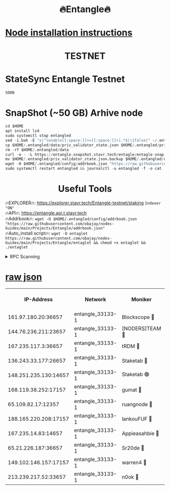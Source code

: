 <h1 align="center"> 🔥Entangle🔥</h1>

[Node installation instructions](https://github.com/obajay/nodes-Guides/tree/main/Projects/Entangle)
=

<h1 align="center"> TESTNET</h1>

# StateSync Entangle Testnet
```python
SOON
```
# SnapShot (~50 GB) Arhive node
```python
cd $HOME
apt install lz4
sudo systemctl stop entangled
sed -i.bak -E "s|^(enable[[:space:]]+=[[:space:]]+).*$|\1false|" ~/.entangled/config/config.toml
cp $HOME/.entangled/data/priv_validator_state.json $HOME/.entangled/priv_validator_state.json.backup
rm -rf $HOME/.entangled/data
curl -o - -L https://entangle.snapshot.stavr.tech/entagle/entagle-snap.tar.lz4 | lz4 -c -d - | tar -x -C $HOME/.entangled --strip-components 2
mv $HOME/.entangled/priv_validator_state.json.backup $HOME/.entangled/data/priv_validator_state.json
wget -O $HOME/.entangled/config/addrbook.json "https://raw.githubusercontent.com/obajay/nodes-Guides/main/Projects/Entangle/addrbook.json"
sudo systemctl restart entangled && journalctl -u entangled -f -o cat
```
 <h1 align="center"> Useful Tools</h1>
 
🔥EXPLORER🔥: https://explorer.stavr.tech/Entangle-testnet/staking        `Indexer "ON"` \
🔥API🔥:      https://entangle.api.t.stavr.tech \
🔥Addrbook🔥: ```wget -O $HOME/.entangled/config/addrbook.json "https://raw.githubusercontent.com/obajay/nodes-Guides/main/Projects/Entangle/addrbook.json"``` \
🔥Auto_install script🔥:  `wget -O entaglet https://raw.githubusercontent.com/obajay/nodes-Guides/main/Projects/Entangle/entaglet && chmod +x entaglet && ./entaglet`


<details>
<summary>RPC Scanning</summary>

<h2 align="center"> We scan nodes in real time every 4 hours. And we provide the final result of RPC endpoints.
We cannot influence the operation of these nodes in any way. </h2>


```python
If Voting Power is higher than 0 --> then the Node is a validator of the network and may be subject to attack and be a potential threat to the chain.
```
```python
We marked such validators with a red symbol
```

</details>

[raw json](https://rpc-check.entangt.stavr.tech/entangt/rpc-entangt-result.json)
=


<table><tr><th>IP-Address</th><th>Network</th><th>Moniker</th><th>Latest Block Height</th><th>Earliest Block Height</th><th>Catching Up</th><th>Tx Index</th><th>Voting Power</th><th>Scan Time</th></tr><tr><td>161.97.180.20:36657</td><td>entangle_33133-1</td><td>Blockscope 🔴</td><td>2232921</td><td>1</td><td>False</td><td>off</td><td>291523393243320</td><td>2024-02-17T08:28:40.378323407UTC</td></tr><tr><td>144.76.236.211:23657</td><td>entangle_33133-1</td><td>[NODERS]TEAM 🔴</td><td>2232922</td><td>1</td><td>False</td><td>off</td><td>27067334034496295</td><td>2024-02-17T08:28:46.149223834UTC</td></tr><tr><td>167.235.117.3:36657</td><td>entangle_33133-1</td><td>tRDM 🔴</td><td>2232924</td><td>1</td><td>False</td><td>on</td><td>183807908797160</td><td>2024-02-17T08:28:55.613104604UTC</td></tr><tr><td>136.243.33.177:26657</td><td>entangle_33133-1</td><td>Staketab 🔴</td><td>2232922</td><td>660001</td><td>False</td><td>on</td><td>152620475620487</td><td>2024-02-17T08:28:48.473972287UTC</td></tr><tr><td>148.251.235.130:14657</td><td>entangle_33133-1</td><td>Staketab 🟢</td><td>2232921</td><td>660801</td><td>False</td><td>on</td><td>0</td><td>2024-02-17T08:28:39.774388337UTC</td></tr><tr><td>168.119.38.252:17157</td><td>entangle_33133-1</td><td>gumat 🔴</td><td>2232921</td><td>962001</td><td>False</td><td>on</td><td>330351606786275</td><td>2024-02-17T08:28:41.010185549UTC</td></tr><tr><td>65.109.82.17:12357</td><td>entangle_33133-1</td><td>ruangnode 🔴</td><td>2232921</td><td>1312001</td><td>False</td><td>off</td><td>500219992166166</td><td>2024-02-17T08:28:40.743803706UTC</td></tr><tr><td>188.165.220.208:17157</td><td>entangle_33133-1</td><td>lankouFUF 🔴</td><td>2232921</td><td>1910001</td><td>False</td><td>off</td><td>311417900639195</td><td>2024-02-17T08:28:41.342115743UTC</td></tr><tr><td>167.235.14.83:14657</td><td>entangle_33133-1</td><td>Appieasahbie 🔴</td><td>2232924</td><td>2042001</td><td>False</td><td>on</td><td>43255612852945201</td><td>2024-02-17T08:28:55.199470510UTC</td></tr><tr><td>65.21.226.187:36657</td><td>entangle_33133-1</td><td>Sr20de 🔴</td><td>2232921</td><td>2049001</td><td>False</td><td>off</td><td>17530681851915</td><td>2024-02-17T08:28:40.086532713UTC</td></tr><tr><td>149.102.146.157:17157</td><td>entangle_33133-1</td><td>warren4 🔴</td><td>2232922</td><td>2098001</td><td>False</td><td>on</td><td>493446268606010</td><td>2024-02-17T08:28:45.860923844UTC</td></tr><tr><td>213.239.217.52:33657</td><td>entangle_33133-1</td><td>n0ok 🔴</td><td>2232923</td><td>2132923</td><td>False</td><td>off</td><td>46591085984287978</td><td>2024-02-17T08:28:52.841181880UTC</td></tr></table>
